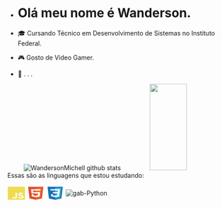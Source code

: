 -  # Olá meu nome é Wanderson.
 
-  🎓 Cursando Técnico em Desenvolvimento de Sistemas no Instituto Federal.
> 
-   🎮 Gosto de Video Gamer.
> 
-   💬 . . . 


<div align="center">  
  <img width="49%" height="195px" src="https://github-readme-stats.vercel.app/api?username=WandersonMichell&show_icons=true&count_private=true&hide_border=true&title_color=FFD700&icon_color=FFD700&text_color=ffff&bg_color=0d1117" alt="WandersonMichell github stats" /> 
  <img width="41%" height="195px" src="https://github-readme-stats.vercel.app/api/top-langs/?username=WandersonMichell&layout=compact&hide_border=true&title_color=FFD700&text_color=ffff&bg_color=0d1117" />
</div>
 Essas são as linguagens que estou estudando:
<div style="display: inline_block"><br>
  <img align="center" alt="gab-Js" height="30" width="40" src="https://raw.githubusercontent.com/devicons/devicon/master/icons/javascript/javascript-plain.svg">
  <img align="center" alt="gab-HTML" height="30" width="40" src="https://raw.githubusercontent.com/devicons/devicon/master/icons/html5/html5-original.svg">
  <img align="center" alt="gab-CSS" height="30" width="40" src="https://raw.githubusercontent.com/devicons/devicon/master/icons/css3/css3-original.svg">
  <img align="center" alt="gab-Python" height="30" width="40" src="https://cdn.jsdelivr.net/gh/devicons/devicon/icons/python/python-original.svg" />
</div>

  
